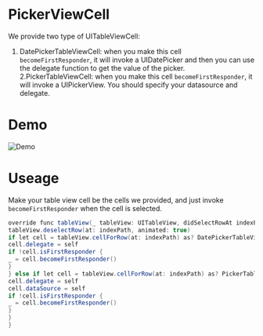 PickerViewCell
=====================
We provide two type of UITableViewCell:<br/>
1. DatePickerTableViewCell: when you make this cell `becomeFirstResponder`, it will invoke a UIDatePicker and then you can use the delegate function to get the value of the picker.<br/>
2.PickerTableViewCell: when you make this cell `becomeFirstResponder`, it will invoke a UIPickerView. You should specify your datasource and delegate.

Demo
=====================
![Demo](https://s3-ap-northeast-1.amazonaws.com/uploads-jp.hipchat.com/119782/912422/X5rdr3NDLQ9TprK/simulator-screen-shot-1-dec-20.png)

Useage
=====================
Make your table view cell be the cells we provided, and just invoke `becomeFirstResponder` when the cell is selected.

```java
override func tableView(_ tableView: UITableView, didSelectRowAt indexPath: IndexPath) {
tableView.deselectRow(at: indexPath, animated: true)
if let cell = tableView.cellForRow(at: indexPath) as? DatePickerTableViewCell {
cell.delegate = self
if !cell.isFirstResponder {
_ = cell.becomeFirstResponder()
}
} else if let cell = tableView.cellForRow(at: indexPath) as? PickerTableViewCell {
cell.delegate = self
cell.dataSource = self
if !cell.isFirstResponder {
_ = cell.becomeFirstResponder()
}
}
}
```
